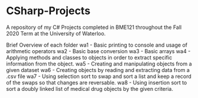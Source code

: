 # CSharp-Projects
A repository of my C# Projects completed in BME121 throughout the Fall 2020 Term at the University of Waterloo.

Brief Overview of each folder
wa1 - Basic printing to console and usage of arithmetic operators
wa2 - Basic base conversion
wa3 - Basic arrays
wa4 - Applying methods and classes to objects in order to extract specific information from the object.
wa5 - Creating and manipulating objects from a given dataset
wa6 - Creating objects by reading and extracting data from a .csv file
wa7 - Using selection sort to swap and sort a list and keep a record of the swaps so that changes are reversable.
wa8 - Using insertion sort to sort a doubly linked list of medical drug objects by the given criteria.
